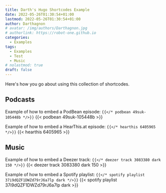 ```yaml
---
title: Darth's Hugo Shortcodes Example
date: 2022-05-26T01:30:54+01:00
lastmod: 2022-05-26T01:30:54+01:00
author: Darthagnon
# avatar: /img/authors/Darthagnon.jpg
# authorlink: https://robot-one.github.io
categories:
  - Examples
tags:
  - Examples
  - Test
  - Music
# nolastmod: true
draft: false
---
```


Here's how you go about using this collection of shortcodes.

## Podcasts
Example of how to embed a PodBean episode:
`{{</* podbean 49suk-105448b */>}}`
{{< podbean 49suk-105448b >}}

Example of how to embed a HearThis.at episode:
`{{</* hearthis 6405965 */>}}`
{{< hearthis 6405965 >}}

## Music
Example of how to embed a Deezer track:
`{{</* deezer track 3083380 dark 150 */>}}`
{{< deezer track 3083380 dark 150 >}}

Example of how to embed a Spotify playlist:
`{{</* spotify playlist 37i9dQZF1DWZd79rJ6a7lp dark */>}}`
{{< spotify playlist 37i9dQZF1DWZd79rJ6a7lp dark >}}
